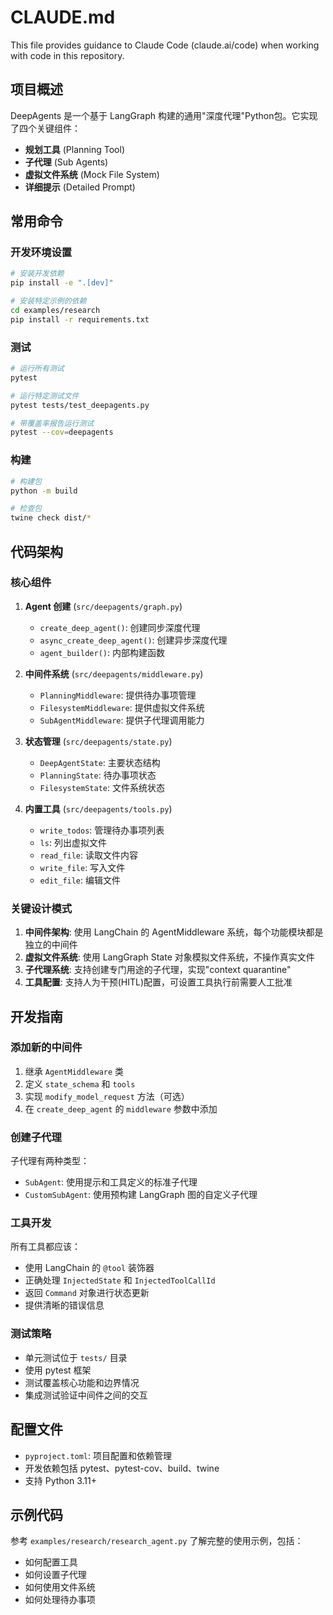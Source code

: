 # CLAUDE.md

This file provides guidance to Claude Code (claude.ai/code) when working with code in this repository.

## 项目概述

DeepAgents 是一个基于 LangGraph 构建的通用"深度代理"Python包。它实现了四个关键组件：
- **规划工具** (Planning Tool)
- **子代理** (Sub Agents)
- **虚拟文件系统** (Mock File System)
- **详细提示** (Detailed Prompt)

## 常用命令

### 开发环境设置
```bash
# 安装开发依赖
pip install -e ".[dev]"

# 安装特定示例的依赖
cd examples/research
pip install -r requirements.txt
```

### 测试
```bash
# 运行所有测试
pytest

# 运行特定测试文件
pytest tests/test_deepagents.py

# 带覆盖率报告运行测试
pytest --cov=deepagents
```

### 构建
```bash
# 构建包
python -m build

# 检查包
twine check dist/*
```

## 代码架构

### 核心组件

1. **Agent 创建** (`src/deepagents/graph.py`)
   - `create_deep_agent()`: 创建同步深度代理
   - `async_create_deep_agent()`: 创建异步深度代理
   - `agent_builder()`: 内部构建函数

2. **中间件系统** (`src/deepagents/middleware.py`)
   - `PlanningMiddleware`: 提供待办事项管理
   - `FilesystemMiddleware`: 提供虚拟文件系统
   - `SubAgentMiddleware`: 提供子代理调用能力

3. **状态管理** (`src/deepagents/state.py`)
   - `DeepAgentState`: 主要状态结构
   - `PlanningState`: 待办事项状态
   - `FilesystemState`: 文件系统状态

4. **内置工具** (`src/deepagents/tools.py`)
   - `write_todos`: 管理待办事项列表
   - `ls`: 列出虚拟文件
   - `read_file`: 读取文件内容
   - `write_file`: 写入文件
   - `edit_file`: 编辑文件

### 关键设计模式

1. **中间件架构**: 使用 LangChain 的 AgentMiddleware 系统，每个功能模块都是独立的中间件
2. **虚拟文件系统**: 使用 LangGraph State 对象模拟文件系统，不操作真实文件
3. **子代理系统**: 支持创建专门用途的子代理，实现"context quarantine"
4. **工具配置**: 支持人为干预(HITL)配置，可设置工具执行前需要人工批准

## 开发指南

### 添加新的中间件
1. 继承 `AgentMiddleware` 类
2. 定义 `state_schema` 和 `tools`
3. 实现 `modify_model_request` 方法（可选）
4. 在 `create_deep_agent` 的 `middleware` 参数中添加

### 创建子代理
子代理有两种类型：
- `SubAgent`: 使用提示和工具定义的标准子代理
- `CustomSubAgent`: 使用预构建 LangGraph 图的自定义子代理

### 工具开发
所有工具都应该：
- 使用 LangChain 的 `@tool` 装饰器
- 正确处理 `InjectedState` 和 `InjectedToolCallId`
- 返回 `Command` 对象进行状态更新
- 提供清晰的错误信息

### 测试策略
- 单元测试位于 `tests/` 目录
- 使用 pytest 框架
- 测试覆盖核心功能和边界情况
- 集成测试验证中间件之间的交互

## 配置文件

- `pyproject.toml`: 项目配置和依赖管理
- 开发依赖包括 pytest、pytest-cov、build、twine
- 支持 Python 3.11+

## 示例代码

参考 `examples/research/research_agent.py` 了解完整的使用示例，包括：
- 如何配置工具
- 如何设置子代理
- 如何使用文件系统
- 如何处理待办事项